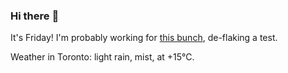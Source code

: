### Hi there :wave:

It's Friday! I'm probably working for [this bunch](https://github.com/kohofinancial), de-flaking a test.

Weather in Toronto: light rain, mist, at +15°C.
